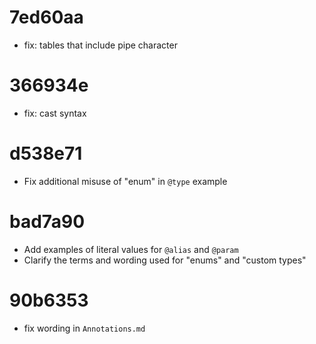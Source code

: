 # 7ed60aa
- fix: tables that include pipe character

# 366934e
- fix: cast syntax

# d538e71
- Fix additional misuse of "enum" in `@type` example

# bad7a90
- Add examples of literal values for `@alias` and `@param`
- Clarify the terms and wording used for "enums" and "custom types"

# 90b6353
- fix wording in `Annotations.md`
